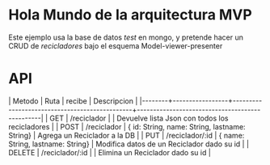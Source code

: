 # Hola Mundo de la arquitectura MVP

Este ejemplo usa la base de datos *test* en mongo, y pretende hacer un CRUD de
*recicladores* bajo el esquema Model-viewer-presenter

# API
| Metodo | Ruta            | recibe                                        | Descripcion                                    |
|--------+-----------------+-----------------------------------------------+------------------------------------------------|
| GET    | /reciclador     |                                               | Devuelve lista Json con todos los recicladores |
| POST   | /reciclador     | { id: String, name: String, lastname: String} | Agrega un Reciclador a la DB                   |
| PUT    | /reciclador/:id | { name: String, lastname: String}             | Modifica datos de un Reciclador dado su id     |
| DELETE | /reciclador/:id |                                               | Elimina un Reciclador dado su id               |
